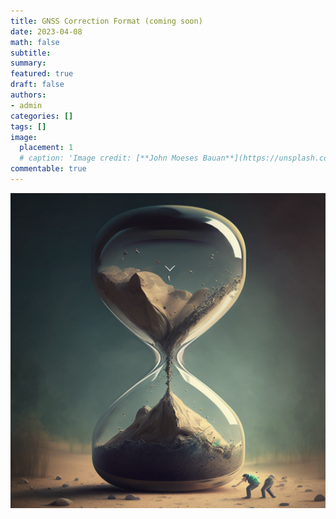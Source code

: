 ```yaml
---
title: GNSS Correction Format (coming soon)
date: 2023-04-08
math: false
subtitle:
summary:
featured: true
draft: false
authors:
- admin
categories: []
tags: []
image:
  placement: 1
  # caption: 'Image credit: [**John Moeses Bauan**](https://unsplash.com/photos/OGZtQF8iC0g)'
commentable: true
---
```


![coming soon](./G123_continuously_loading_b10ec85f-a834-41a9-b887-4a17a768c39e.png)

